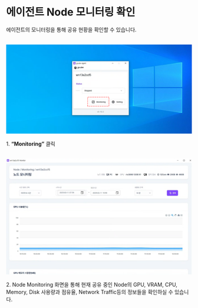 # **에이전트 Node 모니터링 확인**

에이전트의 모니터링을 통해 공유 현황을 확인할 수 있습니다. <br><br>

![에이전트 Node 모니터링 확인 모니터링 버튼 이미지.PNG](img/check-agent-node-monitoring/에이전트%20Node%20모니터링%20확인%20모니터링%20버튼%20이미지.PNG)

1\. **“Monitoring”** 클릭 <br><br>

![에이전트 Node 모니터링 확인 모니터링 화면 이미지.PNG](img/check-agent-node-monitoring/에이전트%20Node%20모니터링%20확인%20모니터링%20화면%20이미지.PNG)

2\. Node Monitoring 화면을 통해 현재 공유 중인 Node의 GPU, VRAM, CPU, Memory, Disk 사용량과 점유율, Network Traffic등의 정보들을 확인하실 수 있습니다.<br>